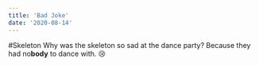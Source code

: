 ```yaml
---
title: 'Bad Joke'
date: '2020-08-14'
---
```


#Skeleton
Why was the skeleton so sad at the dance party? Because they had no**body** to dance with. 😢
